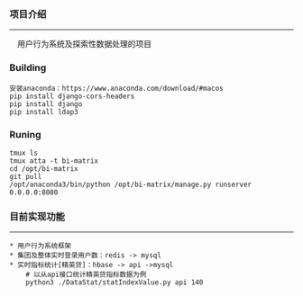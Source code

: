 ### 项目介绍

---
　用户行为系统及探索性数据处理的项目

### Building
```
安装anaconda：https://www.anaconda.com/download/#macos
pip install django-cors-headers
pip install django
pip install ldap3
```
### Runing
```
tmux ls
tmux atta -t bi-matrix
cd /opt/bi-matrix
git pull
/opt/anaconda3/bin/python /opt/bi-matrix/manage.py runserver 0.0.0.0:8080
```

### 目前实现功能

---
```
* 用户行为系统框架
* 集团及整体实时登录用户数：redis -> mysql 
* 实时指标统计[精英贷]：hbase -> api ->mysql
    # 以从api接口统计精英贷指标数据为例
    python3 ./DataStat/statIndexValue.py api 140

```
